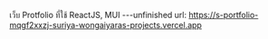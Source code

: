 เว็บ Protfolio ที่ใช้ ReactJS, MUI ---unfinished 
url: https://s-portfolio-mqgf2xxzj-suriya-wongaiyaras-projects.vercel.app
